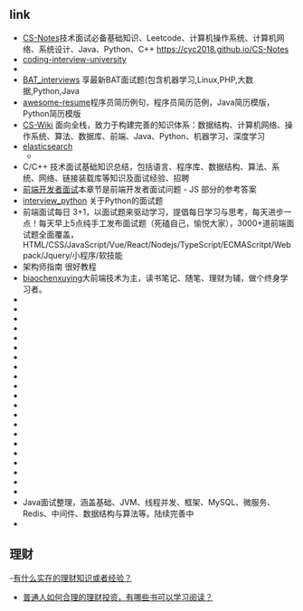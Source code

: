 

## link
- [CS-Notes](https://github.com/CyC2018/CS-Notes)技术面试必备基础知识、Leetcode、计算机操作系统、计算机网络、系统设计、Java、Python、C++ https://cyc2018.github.io/CS-Notes
- [coding-interview-university](https://github.com/jwasham/coding-interview-university)
- [](https://www.nowcoder.com/contestRoom?from=cyc_github)
- [BAT_interviews](https://github.com/lengyue1024/BAT_interviews) 享最新BAT面试题(包含机器学习,Linux,PHP,大数据,Python,Java
- [awesome-resume](https://github.com/resumejob/awesome-resume)程序员简历例句，程序员简历范例，Java简历模版，Python简历模版
- [CS-Wiki](https://gitee.com/veal98/CS-Wiki) 面向全栈，致力于构建完善的知识体系：数据结构、计算机网络、操作系统、算法、数据库、前端、Java、Python、机器学习、深度学习
- [elasticsearch](http://blog.didispace.com/books/elasticsearch-definitive-guide-cn/)
   - [](https://gitee.com/explore/ebooks-manual)
- [](https://github.com/huihut/interview#algorithm)C/C++ 技术面试基础知识总结，包括语言、程序库、数据结构、算法、系统、网络、链接装载库等知识及面试经验、招聘
- [前端开发者面试](https://github.com/yangshun/front-end-interview-handbook/blob/master/contents/zh/javascript-questions.md)本章节是前端开发者面试问题 - JS 部分的参考答案
- [interview_python](https://github.com/taizilongxu/interview_python) 关于Python的面试题
- [](https://github.com/haizlin/fe-interview)前端面试每日 3+1，以面试题来驱动学习，提倡每日学习与思考，每天进步一点！每天早上5点纯手工发布面试题（死磕自己，愉悦大家），3000+道前端面试题全面覆盖，HTML/CSS/JavaScript/Vue/React/Nodejs/TypeScript/ECMAScritpt/Webpack/Jquery/小程序/软技能
- [](https://github.com/frank-lam/fullstack-tutorial) 架构师指南 很好教程
- [biaochenxuying](https://github.com/biaochenxuying/blog)大前端技术为主，读书笔记、随笔、理财为辅，做个终身学习者。
- []()
- []()
- []()
- []()
- []()
- []()
- []()
- []()
- []()
- []()
- []()
- []()
- []()
- []()
- []()
- []()
- []()
- []()
- []()
- []()
- []()
- [](https://github.com/gsjqwyl/JavaInterview#15jvm%E7%9A%84%E6%B0%B8%E4%B9%85%E4%BB%A3%E4%B8%AD%E4%BC%9A%E5%8F%91%E7%94%9F%E5%9E%83%E5%9C%BE%E5%9B%9E%E6%94%B6%E4%B9%88)Java面试整理，涵盖基础、JVM、线程并发、框架、MySQL、微服务、Redis、中间件、数据结构与算法等。陆续完善中
- []()


##  理财
-[有什么实在的理财知识或者经验？](https://www.zhihu.com/question/372277735/answer/1019388850)
- [普通人如何合理的理财投资，有哪些书可以学习阅读？](https://www.zhihu.com/question/22818974)